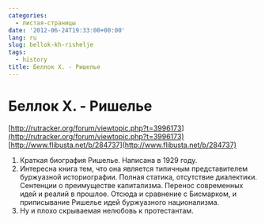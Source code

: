 ```yaml
---
categories:
  - листая-страницы
date: '2012-06-24T19:33:00+00:00'
lang: ru
slug: bellok-kh-rishelje
tags:
  - history
title: Беллок Х. - Ришелье
---
```



# Беллок Х. - Ришелье  
[http://rutracker.org/forum/viewtopic.php?t=3996173](http://rutracker.org/forum/viewtopic.php?t=3996173)  
[http://www.flibusta.net/b/284737](http://www.flibusta.net/b/284737)  

1. Краткая биография Ришелье. Написана в 1929 году.  
2. Интересна книга тем, что она является типичным представителем буржуазной историографии. Полная статика, отсутствие диалектики. Сентенции о преимуществе капитализма. Перенос современных идей и реалий в прошлое. Отсюда и сравнение с Бисмарком, и приписывание Ришелье идей буржуазного национализма.  
3. Ну и плохо скрываемая нелюбовь к протестантам.